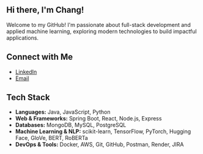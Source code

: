 
## Hi there, I'm Chang!

Welcome to my GitHub! I'm passionate about full-stack development and applied machine learning, exploring modern technologies to build impactful applications.

## Connect with Me  
- [LinkedIn](https://www.linkedin.com/in/chnngl/)  
- [Email](mailto:chnngl430@gmail.com)  

## Tech Stack  

- **Languages:** Java, JavaScript, Python  
- **Web & Frameworks:** Spring Boot, React, Node.js, Express  
- **Databases:** MongoDB, MySQL, PostgreSQL  
- **Machine Learning & NLP:** scikit-learn, TensorFlow, PyTorch, Hugging Face, GloVe, BERT, RoBERTa  
- **DevOps & Tools:** Docker, AWS, Git, GitHub, Postman, Render, JIRA  
